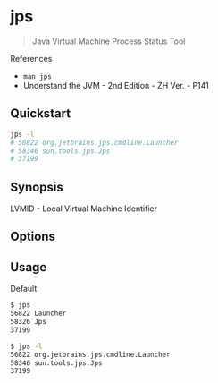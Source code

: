 # jps

> Java Virtual Machine Process Status Tool

References

- `man jps`
- Understand the JVM - 2nd Edition - ZH Ver. - P141

## Quickstart

```bash
jps -l
# 56822 org.jetbrains.jps.cmdline.Launcher
# 58346 sun.tools.jps.Jps
# 37199
```

## Synopsis

LVMID - Local Virtual Machine Identifier

## Options

## Usage

Default

```bash
$ jps
56822 Launcher
58326 Jps
37199
```

```bash
$ jps -l
56822 org.jetbrains.jps.cmdline.Launcher
58346 sun.tools.jps.Jps
37199
```
